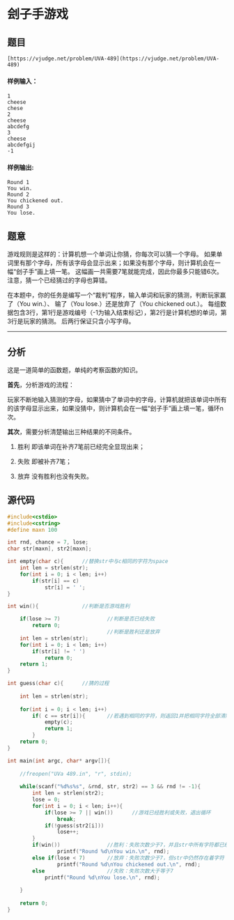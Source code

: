 # 刽子手游戏

## 题目
```
[https://vjudge.net/problem/UVA-489](https://vjudge.net/problem/UVA-489)
```

#### 样例输入：
```
1
cheese
chese
2
cheese
abcdefg
3
cheese
abcdefgij
-1
```
#### 样例输出:
```
Round 1
You win.
Round 2
You chickened out.
Round 3
You lose.
```

## 题意
游戏规则是这样的：计算机想一个单词让你猜，你每次可以猜一个字母。 如果单词里有那个字母，所有该字母会显示出来；如果没有那个字母，则计算机会在一幅“刽子手”画上填一笔。 这幅画一共需要7笔就能完成，因此你最多只能错6次。 注意，猜一个已经猜过的字母也算错。 

在本题中，你的任务是编写一个“裁判”程序，输入单词和玩家的猜测，判断玩家赢了（You win.）、 输了（You lose.）还是放弃了（You chickened out.）。 每组数据包含3行，第1行是游戏编号（-1为输入结束标记），第2行是计算机想的单词，第3行是玩家的猜测。 后两行保证只含小写字母。

------

## 分析
这是一道简单的函数题，单纯的考察函数的知识。

**首先**，分析游戏的流程：

玩家不断地输入猜测的字母，如果猜中了单词中的字母，计算机就把该单词中所有的该字母显示出来，如果没猜中，则计算机会在一幅“刽子手”画上填一笔，循环n次。

**其次**，需要分析清楚输出三种结果的不同条件。

1. 胜利 即该单词在补齐7笔前已经完全显现出来；

2. 失败 即被补齐7笔；

3. 放弃 没有胜利也没有失败。

## 源代码

```cpp
#include<cstdio>
#include<cstring>
#define maxn 100

int rnd, chance = 7, lose;
char str[maxn], str2[maxn];

int empty(char c){		//替换str中与c相同的字符为space
	int len = strlen(str);
	for(int i = 0; i < len; i++)
		if(str[i] == c)
			str[i] = ' ';
}

int win(){				//判断是否游戏胜利 

	if(lose >= 7)				//判断是否已经失败 
		return 0;
								//判断是胜利还是放弃 
	int len = strlen(str);
	for(int i = 0; i < len; i++)
		if(str[i] != ' ')
			return 0;
	return 1;
}

int guess(char c){		//猜的过程 
	
	int len = strlen(str);
	
	for(int i = 0; i < len; i++)
		if( c == str[i]){		//若遇到相同的字符，则返回1并把相同字符全部清除
			empty(c);
			return 1;
		}
	return 0;
}

int main(int argc, char* argv[]){
	
	//freopen("UVa 489.in", "r", stdin);
	
	while(scanf("%d%s%s", &rnd, str, str2) == 3 && rnd != -1){
		int len = strlen(str2);
		lose = 0;
		for(int i = 0; i < len; i++){
			if(lose >= 7 || win())		//游戏已经胜利或失败，退出循环
				break; 
			if(!guess(str2[i]))
				lose++;
		}
		if(win())				//胜利：失败次数少于7，并且str中所有字符都已经被指出 
				printf("Round %d\nYou win.\n", rnd);
		else if(lose < 7)		//放弃：失败次数少于7，但str中仍然存在着字符 
				printf("Round %d\nYou chickened out.\n", rnd);
		else					//失败：失败次数大于等于7 
			printf("Round %d\nYou lose.\n", rnd);
		
	}
	
	return 0;
}
```
